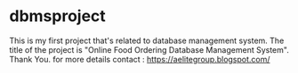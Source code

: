 # dbmsproject
This is my first project that's related to database management system. The title of the project is "Online Food Ordering Database Management System".
Thank You.
for more details contact : https://aelitegroup.blogspot.com/
